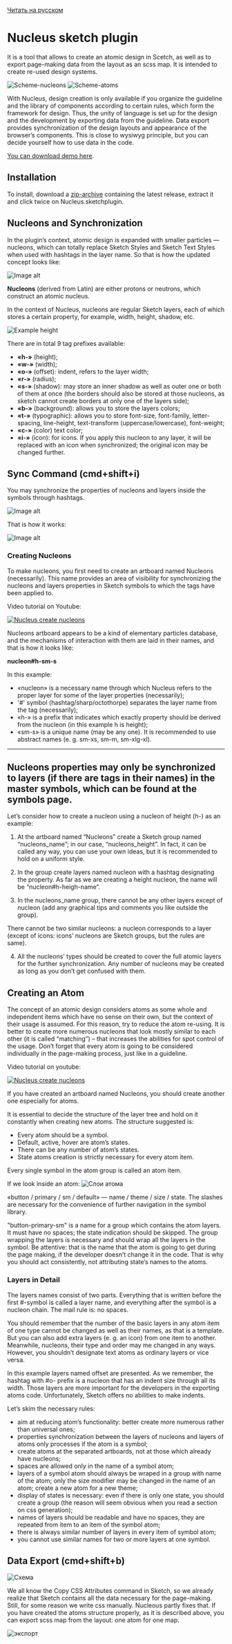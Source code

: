 [Читать на русском](README.ru.md)

# Nucleus sketch plugin
It is a tool that allows to create an atomic design in Scetch, as well as to export page-making data from the layout as an scss map. It is intended to create re-used design systems.

![Scheme-nucleons](https://github.com/levtolstoi/Nucleus/blob/assets/scheme-nucleons.jpg?raw=true)
![Scheme-atoms](https://github.com/levtolstoi/Nucleus/blob/assets/scheme-atom.jpg?raw=true)

With Nucleus, design creation is only available if you organize the guideline and the library of components according to certain rules, which form the framework for design. Thus, the unity of language is set up for the design and the development by exporting data from the guideline. Data export provides synchronization of the design layouts and appearance of the browser’s components. This is close to wysiwyg principle, but you can decide yourself how to use data in the code.

[You can download demo here](https://github.com/levtolstoi/Nucleus-demo).

## Installation
To install, download a [zip-archive](https://github.com/levtolstoi/Nucleus/releases/download/v1.0.3/Nucleus.sketchplugin.zip) containing the latest release, extract it and click twice on Nucleus.sketchplugin.

## Nucleons and Synchronization
In the plugin’s context, atomic design is expanded with smaller particles — nucleons, which can totally replace Sketch Styles and Sketch Text Styles when used with hashtags in the layer name. So that is how the updated concept looks like:

![Image alt](https://github.com/levtolstoi/Nucleus/blob/assets/nucleons.jpg?raw=true)

**Nucleons** (derived from Latin) are either protons or neutrons, which construct an atomic nucleus.

In the context of Nucleus, nucleons are regular Sketch layers, each of which stores a certain property, for example, width, height, shadow, etc.

![Example height](https://github.com/levtolstoi/Nucleus/blob/assets/nucleons.png?raw=true)

There are in total 9 tag prefixes available:
* **«h-»** (height);
* **«w-»** (width);
* **«o-»** (offset): indent, refers to the layer width;
* **«r-»** (radius);
* **«s-»** (shadow): may store an inner shadow as well as outer one or both of them at once (the borders should also be stored at those nucleons, as sketch cannot create borders at only one of the layers side);
* **«b-»** (background): allows you to store the layers colors;
* **«t-»** (typographic): allows you to store font-size, font-family, letter-spacing, line-height, text-transform (uppercase/lowercase), font-weight;
* **«с-»** (color) text color;
* **«i-»** (icon): for icons. If you apply this nucleon to any layer, it will be replaced with an icon when synchronized; the original icon may be changed further.


## Sync Command (cmd+shift+i)
You may synchronize the properties of nucleons and layers inside the symbols through hashtags.

![Image alt](https://github.com/levtolstoi/Nucleus/blob/assets/sync.gif?raw=true)

That is how it works:

![Image alt](https://github.com/levtolstoi/Nucleus/blob/assets/sync-scheme.jpg?raw=true)


### Creating Nucleons
To make nucleons, you first need to create an artboard named Nucleons (necessarily). This name provides an area of visibility for synchronizing the nucleons and layers properties in Sketch symbols to which the tags have been applied to.

Video tutorial on Youtube:

[![Nucleus create nucleons](https://img.youtube.com/vi/wEt_Y7tL2cw/0.jpg)](https://youtu.be/wEt_Y7tL2cw)

Nucleons artboard appears to be a kind of elementary particles database, and the mechanisms of interaction with them are laid in their names, and that is how it looks like:

**nucleon#h-sm-s**

In this example:
* «nucleon» is a necessary name through which Nucleus refers to the proper layer for some of the layer properties (necessarily);
* '#' symbol (hashtag/sharp/octothorpe) separates the layer name from the tag (necessarily);
* «h-» is a prefix that indicates which exactly property should be derived from the nucleon (in this example h is height);
* «sm-s» is a unique name (may be any one). It is recommended to use abstract names (e. g. sm-xs, sm-m, sm-xlg-xl).

---
**Nucleons properties may only be synchronized to layers (if there are tags in their names) in the master symbols, which can be found at the symbols page.**
---

Let’s consider how to create a nucleon using a nucleon of height (h-) as an example:

1. At the artboard named “Nucleons” create a Sketch group named “nucleons_name”; in our case, “nucleons_height”. In fact, it can be called any way, you can use your own ideas, but it is recommended to hold on a uniform style.

2. In the group create layers named nucleon with a hashtag designating the property. As far as we are creating a height nucleon, the name will be “nucleon#h-heigh-name”.

3. In the nucleons_name group, there cannot be any other layers except of nucleon (add any graphical tips and comments you like outside the group).

There cannot be two similar nucleons: a nucleon corresponds to a layer (except of icons: icons’ nucleons are Sketch groups, but the rules are same).

4. All the nucleons’ types should be created to cover the full atomic layers for the further synchronization.
Any number of nucleons may be created as long as you don’t get confused with them.

## Creating an Atom
The concept of an atomic design considers atoms as some whole and independent items which have no sense on their own, but the context of their usage is assumed. For this reason, try to reduce the atom re-using. It is better to create more numerous nucleons that look mostly similar to each other (it is called “matching”) – that increases the abilities for spot control of the usage. Don’t forget that every atom is going to be considered individually in the page-making process, just like in a guideline.

Video tutorial on youtube:

[![Nucleus create nucleons](https://img.youtube.com/vi/JMWxw-i4V-M/0.jpg)](https://youtu.be/JMWxw-i4V-M)

If you have created an artboard named Nucleons, you should create another one especially for atoms.

It is essential to decide the structure of the layer tree and hold on it constantly when creating new atoms. The structure suggested is:
* Every atom should be a symbol.
* Default, active, hover are atom’s states.
* There can be any number of atom’s states.
* State atoms creation is strictly necessary for every atom item.

Every single symbol in the atom group is called an atom item. 

If we look inside an atom:
![Слои атома](https://github.com/levtolstoi/Nucleus/blob/assets/inside-atom.png?raw=true)

«button / primary / sm / default» — name / theme / size / state. The slashes are necessary for the convenience of further navigation in the symbol library.

"button-primary-sm" is a name for a group which contains the atom layers. It must have no spaces; the state indication should be skipped. The group wrapping the layers is necessary and should wrap all the layers in the symbol. Be attentive: that is the name that the atom is going to get during the page making, if the developer doesn’t change it in the code. That is why you should act consistently, not attributing state’s names to the atoms.

### Layers in Detail
The layers names consist of two parts. Everything that is written before the first #-symbol is called a layer name, and everything after the symbol is a nucleon chain. The mail rule is: no spaces.

You should remember that the number of the basic layers in any atom item of one type cannot be changed as well as their names, as that is a template. But you can also add extra layers (e. g. an icon) from one item to another. Meanwhile, nucleons, their type and order may me changed in any ways. However, you shouldn’t designate text atoms as ordinary layers or vice versa.

In this example layers named offset are presented. As we remember, the hashtag with #o- prefix is a nucleon that has an indent size through all its width. Those layers are more important for the developers in the exporting atoms code. Unfortunately, Sketch offers no abilities to make indents.

Let’s skim the necessary rules:
* aim at reducing atom’s functionality: better create more numerous rather than universal ones;
* properties synchronization between the layers of nucleons and layers of atoms only processes if the atom is a symbol;
* create atoms at the separated artboards, not at those which already have nucleons;
* spaces are allowed only in the name of a symbol atom;
* layers of a symbol atom should always be wraped in a group with name of the atom; only the size modifier may be changed in the name of an atom; create a new atom for a new theme;
* display of states is necessary: even if there is only one state, you should create a group (the reason will seem obvious when you read a section on css generation);
* names of layers should be readable and have no spaces, they are repeated from item to an item of the symbol atom;
* there is always similar number of layers in every item of symbol atom;
* you cannot use similar names for two or more layers at one symbol.


## Data Export (cmd+shift+b)

![Схема](https://github.com/levtolstoi/Nucleus/blob/assets/export-scheme.jpg?raw=true)

We all know the Copy CSS Attributes command in Sketch, so we already realize that Sketch contains all the data necessary for the page-making. Still, for some reason we write css manually. Nucleous partly fixes that. If you have created the atoms structure properly, as it is described above, you can export scss map from the layout: one atom for one map.


![экспорт](https://github.com/levtolstoi/Nucleus/blob/assets/export.gif?raw=true)
